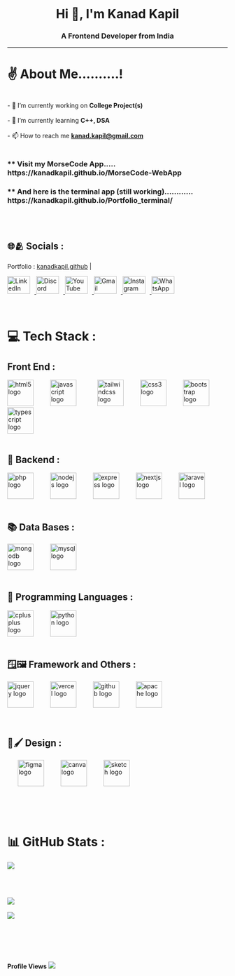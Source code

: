 <br>

<h1 align="center">Hi 👋, I'm Kanad Kapil</h1>
<h3 align="center">A Frontend Developer from India</h3> <hr>

# ✌️ About Me..........!
<br>- 🔭 I’m currently working on **College Project(s)**<br><br>- 🌱 I’m currently learning **C++, DSA**<br><br>- 📫 How to reach me **kanad.kapil@gmail.com** 
<br>
<br>
<h3>** Visit my MorseCode App..... https://kanadkapil.github.io/MorseCode-WebApp</h3>
<h3>** And here is the terminal app (still working)............ https://kanadkapil.github.io/Portfolio_terminal/</h3>


<br>
<br>

## 🌐🫂 Socials :
Portfolio : [kanadkapil.github](https://kanadkapil.github.io/Folio-live)   |
<div align="left">
  <a href="https://www.linkedin.com/in/kanadkapil/" target="">
    <img src="https://raw.githubusercontent.com/maurodesouza/profile-readme-generator/master/src/assets/icons/social/linkedin/default.svg" width="52" height="40" alt="LinkedIn" style="margin-right: 10px;" />
  </a>
  <a href="https://discord.com/users/anushtup" target="">
    <img src="https://raw.githubusercontent.com/maurodesouza/profile-readme-generator/master/src/assets/icons/social/discord/default.svg" width="52" height="40" alt="Discord" style="margin-right: 10px;" />
  </a>
  <a href="https://www.youtube.com/@anush_tup" target="">
    <img src="https://raw.githubusercontent.com/maurodesouza/profile-readme-generator/master/src/assets/icons/social/youtube/default.svg" width="52" height="40" alt="YouTube" style="margin-right: 10px;" />
  </a>
  <a href="mailto:kanadkapil@gmail.com" target="">
    <img src="https://raw.githubusercontent.com/maurodesouza/profile-readme-generator/master/src/assets/icons/social/gmail/default.svg" width="52" height="40" alt="Gmail" style="margin-right: 10px;" />
  </a>
  <a href="#" target="">
    <img src="https://raw.githubusercontent.com/maurodesouza/profile-readme-generator/master/src/assets/icons/social/instagram/default.svg" width="52" height="40" alt="Instagram" style="margin-right: 10px;" />
  </a>
  <a href="#" target="">
    <img src="https://raw.githubusercontent.com/maurodesouza/profile-readme-generator/master/src/assets/icons/social/whatsapp/default.svg" width="52" height="40" alt="WhatsApp" style="margin-right: 10px;" />
  </a>
</div>


<br>
<br>

# 💻 Tech Stack :

## Front End :
<div align="left">

  <img src="https://cdn.jsdelivr.net/gh/devicons/devicon/icons/html5/html5-original.svg" height="60" alt="html5 logo" style="margin-right: 10px;" />
    <img width="20" />

  <img src="https://cdn.jsdelivr.net/gh/devicons/devicon/icons/javascript/javascript-original.svg" height="60" alt="javascript logo" style="margin-right: 20px;" />
    <img width="20" />

  <img src="https://skillicons.dev/icons?i=tailwind" height="60" alt="tailwindcss logo" style="margin-right: 10px;" />
  <img width="20" />
  <img src="https://cdn.simpleicons.org/css3/1572B6" height="60" alt="css3 logo" style="margin-right: 10px;" />
  <img width="20" />
  <img src="https://cdn.simpleicons.org/bootstrap/7952B3" height="60" alt="bootstrap logo" style="margin-right: 10px;" />
  <img width="20" />
  <img src="https://cdn.jsdelivr.net/gh/devicons/devicon/icons/typescript/typescript-original.svg" height="60" alt="typescript logo" style="margin-right: 10px;" />
</div>

<br>

## 🐸 Backend :
<div align="left">

  <img src="https://cdn.simpleicons.org/php/777BB4" height="60" alt="php logo" style="margin-right: 10px;" />
  <img width="20" />
  <img src="https://cdn.simpleicons.org/nodedotjs/339933" height="60" alt="nodejs logo" style="margin-right: 10px;" />
  <img width="20" />
  <img src="https://skillicons.dev/icons?i=express" height="60" alt="express logo" style="margin-right: 10px;" />
  <img width="20" />
  <img src="https://cdn.jsdelivr.net/gh/devicons/devicon/icons/nextjs/nextjs-original.svg" height="60" alt="nextjs logo" style="margin-right: 10px;" />
  <img width="20" />
  <img src="https://cdn.simpleicons.org/laravel/FF2D20" height="60" alt="laravel logo" style="margin-right: 10px;" />
  <img width="20" />
<!--  ![Socket.io](https://img.shields.io/badge/Socket.io-black?style=for-the-badge&logo=socket.io&badgeColor=010101) -->
</div>

<br>

## 📚 Data Bases :
<div align="left">


  <img src="https://skillicons.dev/icons?i=mongodb" height="60" alt="mongodb logo" style="margin-right: 10px;" />
  <img width="20" />
  <img src="https://cdn.simpleicons.org/mysql/4479A1" height="60" alt="mysql logo" style="margin-right: 10px;" />
  <img width="20" />
</div>

<br>

## 🏹 Programming Languages :
<div align="left">

  <img src="https://cdn.simpleicons.org/c++/00599C" height="60" alt="cplusplus logo" style="margin-right: 10px;" />
  <img width="20" />
  <img src="https://cdn.jsdelivr.net/gh/devicons/devicon/icons/python/python-original.svg" height="60" alt="python logo" style="margin-right: 10px;" />
  <img width="20" />
<!--  ![Java](https://img.shields.io/badge/java-%23ED8B00.svg?style=for-the-badge&logo=openjdk&logoColor=white)  -->
<!--  ![Python](https://img.shields.io/badge/python-3670A0?style=for-the-badge&logo=python&logoColor=ffdd54) -->
</div>

<br>

## 🪟🖼️ Framework and Others :
<div align="left">

  <img src="https://skillicons.dev/icons?i=jquery" height="60" alt="jquery logo" style="margin-right: 10px;" />
  <img width="20" />
  <img src="https://skillicons.dev/icons?i=vercel" height="60" alt="vercel logo" style="margin-right: 10px;" />
  <img width="20" />
  <img src="https://skillicons.dev/icons?i=github" height="60" alt="github logo" style="margin-right: 10px;" />
  <img width="20" />
  <img src="https://cdn.jsdelivr.net/gh/devicons/devicon/icons/apache/apache-original.svg" height="60" alt="apache logo" style="margin-right: 10px;" />
  <!--  <img src="https://cdn.jsdelivr.net/gh/devicons/devicon/icons/react/react-original.svg" height="60" alt="react logo" style="margin-right: 10px;" /> -->

<!-- ![Angular.js](https://img.shields.io/badge/angular.js-%23E23237.svg?style=for-the-badge&logo=angularjs&logoColor=white)  -->
<!-- ![React](https://img.shields.io/badge/react-%2320232a.svg?style=for-the-badge&logo=react&logoColor=%2361DAFB)  -->
</div>


<br>
<br>


## 🎨🖌️ Design :
<div align="left">

  <img width="20" />
  <img src="https://cdn.jsdelivr.net/gh/devicons/devicon/icons/figma/figma-original.svg" height="60" alt="figma logo" style="margin-right: 10px;" />
  <img width="20" />
  <img src="https://cdn.jsdelivr.net/gh/devicons/devicon/icons/canva/canva-original.svg" height="60" alt="canva logo" style="margin-right: 10px;" />
  <img width="20" />
  <img src="https://skillicons.dev/icons?i=sketchup" height="60" alt="sketch logo" style="margin-right: 10px;" />
  </div>

<br><br><br>



# 📊 GitHub Stats :
![](https://github-readme-stats.vercel.app/api?username=kanadkapil&theme=darcula&hide_border=false&include_all_commits=true&count_private=false)<br/><br><br/><br>

<!--<img src="https://github.com/kanadkapil/kanadkapil/raw/output/snake.svg" alt="Snake animation" style="margin-bottom: 10px;" />-->

![](https://github-readme-streak-stats.herokuapp.com/?user=kanadkapil&theme=darcula&hide_border=false)<br/><br>
![](https://github-readme-stats.vercel.app/api/top-langs/?username=kanadkapil&theme=darcula&hide_border=false&include_all_commits=true&count_private=false&layout=compact)

<br><br>
---
**Profile Views**
[![](https://visitcount.itsvg.in/api?id=kanadkapil&icon=1&color=1)](https://visitcount.itsvg.in)

<!-- Proudly created with GPRM ( https://gprm.itsvg.in ) -->
